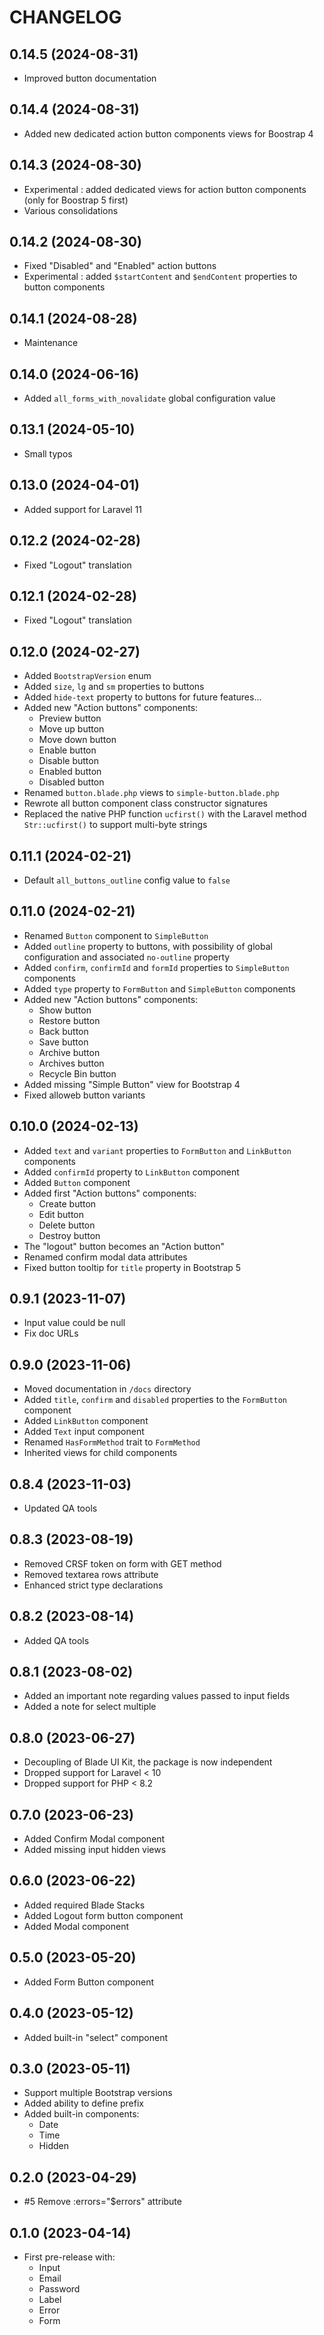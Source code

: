 CHANGELOG
=========

0.14.5 (2024-08-31)
-------------------

- Improved button documentation


0.14.4 (2024-08-31)
-------------------

- Added new dedicated action button components views for Boostrap 4


0.14.3 (2024-08-30)
-------------------

- Experimental : added dedicated views for action button components (only for Boostrap 5 first)
- Various consolidations


0.14.2 (2024-08-30)
-------------------

- Fixed "Disabled" and "Enabled" action buttons
- Experimental : added `$startContent` and `$endContent` properties to button components


0.14.1 (2024-08-28)
-------------------

- Maintenance


0.14.0 (2024-06-16)
-------------------

- Added `all_forms_with_novalidate` global configuration value


0.13.1 (2024-05-10)
-------------------

- Small typos


0.13.0 (2024-04-01)
-------------------

- Added support for Laravel 11


0.12.2 (2024-02-28)
-------------------

- Fixed "Logout" translation


0.12.1 (2024-02-28)
-------------------

- Fixed "Logout" translation


0.12.0 (2024-02-27)
-------------------

- Added `BootstrapVersion` enum
- Added `size`, `lg` and `sm` properties to buttons
- Added `hide-text` property to buttons for future features...
- Added new "Action buttons" components:
    - Preview button
    - Move up button
    - Move down button
    - Enable button
    - Disable button
    - Enabled button
    - Disabled button
- Renamed `button.blade.php` views to `simple-button.blade.php`
- Rewrote all button component class constructor signatures
- Replaced the native PHP function `ucfirst()` with the Laravel method `Str::ucfirst()` to support multi-byte strings


0.11.1 (2024-02-21)
-------------------

- Default `all_buttons_outline` config value to `false`


0.11.0 (2024-02-21)
-------------------

- Renamed `Button` component to `SimpleButton`
- Added `outline` property to buttons, with possibility of global configuration and associated `no-outline` property
- Added `confirm`, `confirmId` and `formId` properties to `SimpleButton` components
- Added `type` property to `FormButton` and `SimpleButton` components
- Added new "Action buttons" components:
    - Show button
    - Restore button
    - Back button
    - Save button
    - Archive button
    - Archives button
    - Recycle Bin button
- Added missing "Simple Button" view for Bootstrap 4
- Fixed alloweb button variants


0.10.0 (2024-02-13)
-------------------

- Added `text` and `variant` properties to `FormButton` and `LinkButton` components
- Added `confirmId` property to `LinkButton` component
- Added `Button` component
- Added first "Action buttons" components:
    - Create button
    - Edit button
    - Delete button
    - Destroy button
- The "logout" button becomes an "Action button"
- Renamed confirm modal data attributes
- Fixed button tooltip for `title` property in Bootstrap 5


0.9.1 (2023-11-07)
------------------

- Input value could be null
- Fix doc URLs


0.9.0 (2023-11-06)
------------------

- Moved documentation in `/docs` directory
- Added `title`, `confirm` and `disabled` properties to the `FormButton` component
- Added `LinkButton` component
- Added `Text` input component
- Renamed `HasFormMethod` trait to `FormMethod`
- Inherited views for child components


0.8.4 (2023-11-03)
------------------

- Updated QA tools


0.8.3 (2023-08-19)
------------------

- Removed CRSF token on form with GET method
- Removed textarea rows attribute
- Enhanced strict type declarations


0.8.2 (2023-08-14)
------------------

- Added QA tools


0.8.1 (2023-08-02)
------------------

- Added an important note regarding values passed to input fields
- Added a note for select multiple


0.8.0 (2023-06-27)
------------------

- Decoupling of Blade UI Kit, the package is now independent
- Dropped support for Laravel < 10
- Dropped support for PHP < 8.2


0.7.0 (2023-06-23)
------------------

- Added Confirm Modal component
- Added missing input hidden views


0.6.0 (2023-06-22)
------------------

- Added required Blade Stacks
- Added Logout form button component
- Added Modal component


0.5.0 (2023-05-20)
------------------

- Added Form Button component


0.4.0 (2023-05-12)
------------------

- Added built-in "select" component


0.3.0 (2023-05-11)
------------------

- Support multiple Bootstrap versions
- Added ability to define prefix
- Added built-in components:
    - Date
    - Time
    - Hidden


0.2.0 (2023-04-29)
------------------

- #5 Remove :errors="$errors" attribute


0.1.0 (2023-04-14)
------------------

- First pre-release with:
    - Input
    - Email
    - Password
    - Label
    - Error
    - Form
